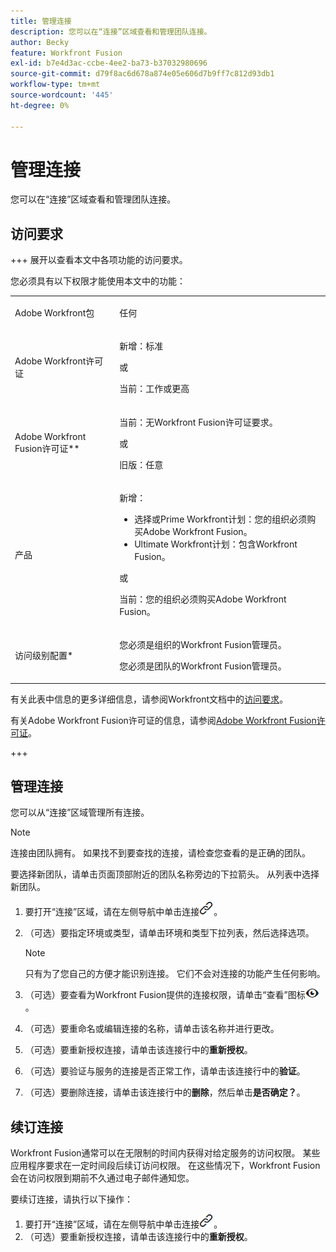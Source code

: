 ```yaml
---
title: 管理连接
description: 您可以在“连接”区域查看和管理团队连接。
author: Becky
feature: Workfront Fusion
exl-id: b7e4d3ac-ccbe-4ee2-ba73-b37032980696
source-git-commit: d79f8ac6d678a874e05e606d7b9ff7c812d93db1
workflow-type: tm+mt
source-wordcount: '445'
ht-degree: 0%

---
```


# 管理连接

您可以在“连接”区域查看和管理团队连接。

## 访问要求

+++ 展开以查看本文中各项功能的访问要求。

您必须具有以下权限才能使用本文中的功能：

<table style="table-layout:auto">
 <col> 
 <col> 
 <tbody> 
  <tr> 
   <td role="rowheader">Adobe Workfront包 
   <td> <p>任何</p> </td> 
  </tr> 
  <tr data-mc-conditions=""> 
   <td role="rowheader">Adobe Workfront许可证</td> 
   <td> <p>新增：标准</p><p>或</p><p>当前：工作或更高</p> </td> 
  </tr> 
  <tr> 
   <td role="rowheader">Adobe Workfront Fusion许可证**</td> 
   <td>
   <p>当前：无Workfront Fusion许可证要求。</p>
   <p>或</p>
   <p>旧版：任意 </p>
   </td> 
  </tr> 
  <tr> 
   <td role="rowheader">产品</td> 
   <td>
   <p>新增：</p> <ul><li>选择或Prime Workfront计划：您的组织必须购买Adobe Workfront Fusion。</li><li>Ultimate Workfront计划：包含Workfront Fusion。</li></ul>
   <p>或</p>
   <p>当前：您的组织必须购买Adobe Workfront Fusion。</p>
   </td> 
  </tr>
  <tr data-mc-conditions=""> 
   <td role="rowheader">访问级别配置*</td> 
   <td> 
     <p>您必须是组织的Workfront Fusion管理员。</p>
     <p>您必须是团队的Workfront Fusion管理员。</p>
   </td> 
  </tr> 
   </td> 
  </tr> 
 </tbody> 
</table>

有关此表中信息的更多详细信息，请参阅Workfront文档中的[访问要求](/help/workfront-fusion/references/licenses-and-roles/access-level-requirements-in-documentation.md)。

有关Adobe Workfront Fusion许可证的信息，请参阅[Adobe Workfront Fusion许可证](/help/workfront-fusion/set-up-and-manage-workfront-fusion/licensing-operations-overview/license-automation-vs-integration.md)。

+++

## 管理连接

您可以从“连接”区域管理所有连接。

>[!NOTE]
>
>连接由团队拥有。 如果找不到要查找的连接，请检查您查看的是正确的团队。
>
>要选择新团队，请单击页面顶部附近的团队名称旁边的下拉箭头。 从列表中选择新团队。

1. 要打开“连接”区域，请在左侧导航中单击连接![连接图标](assets/connections-icon.png)。
1. （可选）要指定环境或类型，请单击环境和类型下拉列表，然后选择选项。

   >[!NOTE]
   >
   >只有为了您自己的方便才能识别连接。 它们不会对连接的功能产生任何影响。

1. （可选）要查看为Workfront Fusion提供的连接权限，请单击“查看”图标![查看该连接的连接权限](assets/view-connection-permissions.png)。
1. （可选）要重命名或编辑连接的名称，请单击该名称并进行更改。
1. （可选）要重新授权连接，请单击该连接行中的&#x200B;**重新授权**。
1. （可选）要验证与服务的连接是否正常工作，请单击该连接行中的&#x200B;**验证**。
1. （可选）要删除连接，请单击该连接行中的&#x200B;**删除**，然后单击&#x200B;**是否确定？**。

## 续订连接

Workfront Fusion通常可以在无限制的时间内获得对给定服务的访问权限。 某些应用程序要求在一定时间段后续订访问权限。 在这些情况下，Workfront Fusion会在访问权限到期前不久通过电子邮件通知您。

要续订连接，请执行以下操作：

1. 要打开“连接”区域，请在左侧导航中单击连接![连接图标](assets/connections-icon.png)。
1. （可选）要重新授权连接，请单击该连接行中的&#x200B;**重新授权**。
